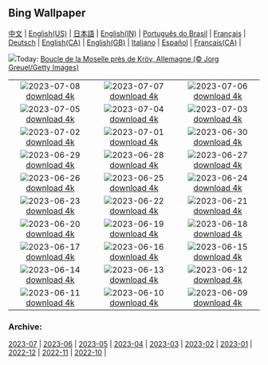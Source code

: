 ## Bing Wallpaper
[中文](README.md) |                     [English(US)](en-US.md) |                     [日本語](ja-JP.md) |                     [English(IN)](en-IN.md) |                     [Português do Brasil](pt-BR.md) |                     [Français](fr-FR.md) |                     [Deutsch](de-DE.md) |                     [English(CA)](en-CA.md) |                     [English(GB)](en-GB.md) |                     [Italiano](it-IT.md) |                     [Español](es-ES.md) |                     [Français(CA)](fr-CA.md) |                    

![](https://www.bing.com/th?id=OHR.MoselleRiver_FR-FR3280555983_UHD.jpg&w=1000)Today: [Boucle de la Moselle près de Kröv, Allemagne (© Jorg Greuel/Getty Images)](https://www.bing.com/th?id=OHR.MoselleRiver_FR-FR3280555983_UHD.jpg)

|      |      |      |
| :----: | :----: | :----: |
|![](https://www.bing.com/th?id=OHR.Holidays_FR-FR3009549793_UHD.jpg&pid=hp&w=384&h=216&rs=1&c=4)2023-07-08 [download 4k](https://www.bing.com/th?id=OHR.Holidays_FR-FR3009549793_UHD.jpg)|![](https://www.bing.com/th?id=OHR.CocoaPods_FR-FR2382052379_UHD.jpg&pid=hp&w=384&h=216&rs=1&c=4)2023-07-07 [download 4k](https://www.bing.com/th?id=OHR.CocoaPods_FR-FR2382052379_UHD.jpg)|![](https://www.bing.com/th?id=OHR.KissingPenguins_FR-FR5209643436_UHD.jpg&pid=hp&w=384&h=216&rs=1&c=4)2023-07-06 [download 4k](https://www.bing.com/th?id=OHR.KissingPenguins_FR-FR5209643436_UHD.jpg)|
|![](https://www.bing.com/th?id=OHR.CorfuBeach_FR-FR0913715646_UHD.jpg&pid=hp&w=384&h=216&rs=1&c=4)2023-07-05 [download 4k](https://www.bing.com/th?id=OHR.CorfuBeach_FR-FR0913715646_UHD.jpg)|![](https://www.bing.com/th?id=OHR.CooperChapel_FR-FR0470140705_UHD.jpg&pid=hp&w=384&h=216&rs=1&c=4)2023-07-04 [download 4k](https://www.bing.com/th?id=OHR.CooperChapel_FR-FR0470140705_UHD.jpg)|![](https://www.bing.com/th?id=OHR.CoyoteBanff_FR-FR9574974199_UHD.jpg&pid=hp&w=384&h=216&rs=1&c=4)2023-07-03 [download 4k](https://www.bing.com/th?id=OHR.CoyoteBanff_FR-FR9574974199_UHD.jpg)|
|![](https://www.bing.com/th?id=OHR.HalfwayBoats_FR-FR9069255217_UHD.jpg&pid=hp&w=384&h=216&rs=1&c=4)2023-07-02 [download 4k](https://www.bing.com/th?id=OHR.HalfwayBoats_FR-FR9069255217_UHD.jpg)|![](https://www.bing.com/th?id=OHR.PelotonPont_FR-FR8876137653_UHD.jpg&pid=hp&w=384&h=216&rs=1&c=4)2023-07-01 [download 4k](https://www.bing.com/th?id=OHR.PelotonPont_FR-FR8876137653_UHD.jpg)|![](https://www.bing.com/th?id=OHR.ClamBears_FR-FR8687588186_UHD.jpg&pid=hp&w=384&h=216&rs=1&c=4)2023-06-30 [download 4k](https://www.bing.com/th?id=OHR.ClamBears_FR-FR8687588186_UHD.jpg)|
|![](https://www.bing.com/th?id=OHR.BanyakIslands_FR-FR0543870795_UHD.jpg&pid=hp&w=384&h=216&rs=1&c=4)2023-06-29 [download 4k](https://www.bing.com/th?id=OHR.BanyakIslands_FR-FR0543870795_UHD.jpg)|![](https://www.bing.com/th?id=OHR.PrideIceland_FR-FR0295897543_UHD.jpg&pid=hp&w=384&h=216&rs=1&c=4)2023-06-28 [download 4k](https://www.bing.com/th?id=OHR.PrideIceland_FR-FR0295897543_UHD.jpg)|![](https://www.bing.com/th?id=OHR.SedonaSunset_FR-FR0044087630_UHD.jpg&pid=hp&w=384&h=216&rs=1&c=4)2023-06-27 [download 4k](https://www.bing.com/th?id=OHR.SedonaSunset_FR-FR0044087630_UHD.jpg)|
|![](https://www.bing.com/th?id=OHR.VillandryGarden_FR-FR9767496581_UHD.jpg&pid=hp&w=384&h=216&rs=1&c=4)2023-06-26 [download 4k](https://www.bing.com/th?id=OHR.VillandryGarden_FR-FR9767496581_UHD.jpg)|![](https://www.bing.com/th?id=OHR.PetraTreasury_FR-FR9534450320_UHD.jpg&pid=hp&w=384&h=216&rs=1&c=4)2023-06-25 [download 4k](https://www.bing.com/th?id=OHR.PetraTreasury_FR-FR9534450320_UHD.jpg)|![](https://www.bing.com/th?id=OHR.NhaTrang_FR-FR8046018187_UHD.jpg&pid=hp&w=384&h=216&rs=1&c=4)2023-06-24 [download 4k](https://www.bing.com/th?id=OHR.NhaTrang_FR-FR8046018187_UHD.jpg)|
|![](https://www.bing.com/th?id=OHR.SaintMichel_FR-FR7818696393_UHD.jpg&pid=hp&w=384&h=216&rs=1&c=4)2023-06-23 [download 4k](https://www.bing.com/th?id=OHR.SaintMichel_FR-FR7818696393_UHD.jpg)|![](https://www.bing.com/th?id=OHR.PeruAmazon_FR-FR7280583164_UHD.jpg&pid=hp&w=384&h=216&rs=1&c=4)2023-06-22 [download 4k](https://www.bing.com/th?id=OHR.PeruAmazon_FR-FR7280583164_UHD.jpg)|![](https://www.bing.com/th?id=OHR.StonehengeSalisbury_FR-FR7107786254_UHD.jpg&pid=hp&w=384&h=216&rs=1&c=4)2023-06-21 [download 4k](https://www.bing.com/th?id=OHR.StonehengeSalisbury_FR-FR7107786254_UHD.jpg)|
|![](https://www.bing.com/th?id=OHR.EagleTree_FR-FR7274315529_UHD.jpg&pid=hp&w=384&h=216&rs=1&c=4)2023-06-20 [download 4k](https://www.bing.com/th?id=OHR.EagleTree_FR-FR7274315529_UHD.jpg)|![](https://www.bing.com/th?id=OHR.Fawn_FR-FR6540960324_UHD.jpg&pid=hp&w=384&h=216&rs=1&c=4)2023-06-19 [download 4k](https://www.bing.com/th?id=OHR.Fawn_FR-FR6540960324_UHD.jpg)|![](https://www.bing.com/th?id=OHR.TernFather_FR-FR6242337501_UHD.jpg&pid=hp&w=384&h=216&rs=1&c=4)2023-06-18 [download 4k](https://www.bing.com/th?id=OHR.TernFather_FR-FR6242337501_UHD.jpg)|
|![](https://www.bing.com/th?id=OHR.SurfSanDiego_FR-FR5933823345_UHD.jpg&pid=hp&w=384&h=216&rs=1&c=4)2023-06-17 [download 4k](https://www.bing.com/th?id=OHR.SurfSanDiego_FR-FR5933823345_UHD.jpg)|![](https://www.bing.com/th?id=OHR.HawksbillTurtle_FR-FR5646969618_UHD.jpg&pid=hp&w=384&h=216&rs=1&c=4)2023-06-16 [download 4k](https://www.bing.com/th?id=OHR.HawksbillTurtle_FR-FR5646969618_UHD.jpg)|![](https://www.bing.com/th?id=OHR.SmokyFireflies_FR-FR5098161118_UHD.jpg&pid=hp&w=384&h=216&rs=1&c=4)2023-06-15 [download 4k](https://www.bing.com/th?id=OHR.SmokyFireflies_FR-FR5098161118_UHD.jpg)|
|![](https://www.bing.com/th?id=OHR.PortugalDay_FR-FR4102767310_UHD.jpg&pid=hp&w=384&h=216&rs=1&c=4)2023-06-14 [download 4k](https://www.bing.com/th?id=OHR.PortugalDay_FR-FR4102767310_UHD.jpg)|![](https://www.bing.com/th?id=OHR.OkefenokeeSwamp_FR-FR4899553604_UHD.jpg&pid=hp&w=384&h=216&rs=1&c=4)2023-06-13 [download 4k](https://www.bing.com/th?id=OHR.OkefenokeeSwamp_FR-FR4899553604_UHD.jpg)|![](https://www.bing.com/th?id=OHR.BigBendAnniv_FR-FR4667898386_UHD.jpg&pid=hp&w=384&h=216&rs=1&c=4)2023-06-12 [download 4k](https://www.bing.com/th?id=OHR.BigBendAnniv_FR-FR4667898386_UHD.jpg)|
|![](https://www.bing.com/th?id=OHR.GoliathHeron_FR-FR2354863423_UHD.jpg&pid=hp&w=384&h=216&rs=1&c=4)2023-06-11 [download 4k](https://www.bing.com/th?id=OHR.GoliathHeron_FR-FR2354863423_UHD.jpg)|![](https://www.bing.com/th?id=OHR.LeMansCentenary_FR-FR2969423081_UHD.jpg&pid=hp&w=384&h=216&rs=1&c=4)2023-06-10 [download 4k](https://www.bing.com/th?id=OHR.LeMansCentenary_FR-FR2969423081_UHD.jpg)|![](https://www.bing.com/th?id=OHR.BalloonsTurkey_FR-FR3103288889_UHD.jpg&pid=hp&w=384&h=216&rs=1&c=4)2023-06-09 [download 4k](https://www.bing.com/th?id=OHR.BalloonsTurkey_FR-FR3103288889_UHD.jpg)|


### Archive:
[2023-07](archive/fr-FR/202307/README.md) | [2023-06](archive/fr-FR/202306/README.md) | [2023-05](archive/fr-FR/202305/README.md) | [2023-04](archive/fr-FR/202304/README.md) | [2023-03](archive/fr-FR/202303/README.md) | [2023-02](archive/fr-FR/202302/README.md) | [2023-01](archive/fr-FR/202301/README.md) | [2022-12](archive/fr-FR/202212/README.md) | [2022-11](archive/fr-FR/202211/README.md) | [2022-10](archive/fr-FR/202210/README.md) | 
